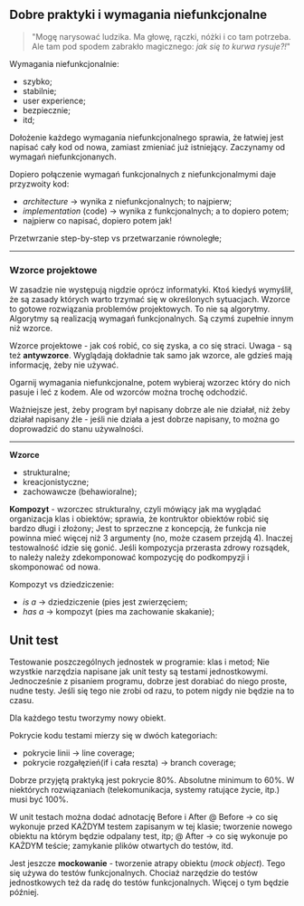 ## Dobre praktyki i wymagania niefunkcjonalne

>"Mogę narysować ludzika. Ma głowę, rączki, nóżki i co tam potrzeba. Ale tam pod spodem zabrakło magicznego: _jak się to kurwa rysuje?!_"

Wymagania niefunkcjonalnie:
+ szybko;
+ stabilnie;
+ user experience;
+ bezpiecznie;
+ itd;

Dołożenie każdego wymagania niefunkcjonalnego sprawia, że łatwiej jest napisać cały kod od nowa, zamiast zmieniać już istniejący.
Zaczynamy od wymagań niefunkcjonanych.

Dopiero połączenie wymagań funkcjonalnych z niefunkcjonalmymi daje przyzwoity kod:
+ _architecture_ -> wynika z niefunkcjonalnych; to najpierw;
+ _implementation_ (code) -> wynika z funkcjonalnych; a to dopiero potem;
+ najpierw co napisać, dopiero potem jak!

Przetwrzanie step-by-step vs przetwarzanie równoległe;

---
### Wzorce projektowe
W zasadzie nie występują nigdzie oprócz informatyki.
Ktoś kiedyś wymyślił, że są zasady których warto trzymać się w określonych sytuacjach.
Wzorce to gotowe rozwiązania problemów projektowych. To nie są algorytmy.
Algorytmy są realizacją wymagań funkcjonalnych. Są czymś zupełnie innym niż wzorce.

Wzorce projektowe - jak coś robić, co się zyska, a co się straci.
Uwaga - są też **antywzorce**. Wyglądają dokładnie tak samo jak wzorce, ale gdzieś mają informację, żeby nie używać.

Ogarnij wymagania niefunkcjonalne, potem wybieraj wzorzec który do nich pasuje i leć z kodem.
Ale od wzorców można trochę odchodzić.

Ważniejsze jest, żeby program był napisany dobrze ale nie działał, niż żeby działał napisany źle - jeśli nie działa a jest dobrze napisany, to można go doprowadzić do stanu używalności.

---

**Wzorce**
+ strukturalne;
+ kreacjonistyczne;
+ zachowawcze (behawioralne);

**Kompozyt** - wzorczec strukturalny, czyli mówiący jak ma wyglądać organizacja klas i obiektów; sprawia, że kontruktor obiektów robić się bardzo długi i złożony;
Jest to sprzeczne z koncepcją, że funkcja nie powinna mieć więcej niż 3 argumenty (no, może czasem przejdą 4). Inaczej testowalność idzie się gonić.
Jeśli kompozycja przerasta zdrowy rozsądek, to należy należy zdekomponować kompozycję do podkompyzji i skomponować od nowa.

Kompozyt vs dziedziczenie:
* _is a_ -> dziedziczenie (pies jest zwierzęciem;
* _has a_ ->  kompozyt (pies ma zachowanie skakanie);

## Unit test
Testowanie poszczególnych jednostek w programie: klas i metod;
Nie wzystkie narzędzia napisane jak unit testy są testami jednostkowymi.
Jednocześnie z pisaniem programu, dobrze jest dorabiać do niego proste, nudne testy. Jeśli się tego nie zrobi od razu, to potem nigdy nie będzie na to czasu.

Dla każdego testu tworzymy nowy obiekt.

Pokrycie kodu testami mierzy się w dwóch kategoriach:
+ pokrycie linii -> line coverage;
+ pokrycie rozgałęzień(if i cała reszta) -> branch coverage;

Dobrze przyjętą praktyką jest pokrycie 80%.
Absolutne minimum to 60%.
W niektórych rozwiązaniach (telekomunikacja, systemy ratujące życie, itp.) musi być 100%.

W unit testach można dodać adnotację Before i After
@ Before -> co się wykonuje przed KAŻDYM testem zapisanym w tej klasie; tworzenie nowego obiektu na którym będzie odpalany test, itp;
@ After -> co się wykonuje po KAŻDYM teście; zamykanie plików otwartych do testów, itd.

Jest jeszcze **mockowanie** - tworzenie atrapy obiektu (_mock object_).
Tego się używa do testów funkcjonalnych. Chociaż narzędzie do testów jednostkowych też da radę do testów funkcjonalnych.
Więcej o tym będzie później.

